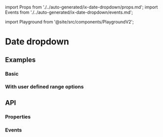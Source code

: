 import Props from './../auto-generated/ix-date-dropdown/props.md';
import Events from './../auto-generated/ix-date-dropdown/events.md';

import Playground from '@site/src/components/PlaygroundV2';

# Date dropdown

## Examples

### Basic

<Playground
  name="date-dropdown" 
  height="35rem"
  examplesByName>
</Playground>

### With user defined range options

<Playground
  name="date-dropdown-user-range" 
  height="35rem"
  examplesByName>
</Playground>

## API

### Properties

<Props/>

### Events

<Events/>
